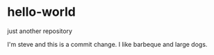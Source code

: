 # hello-world
just another repository

I'm steve and this is a commit change. 
I like barbeque and large dogs. 
